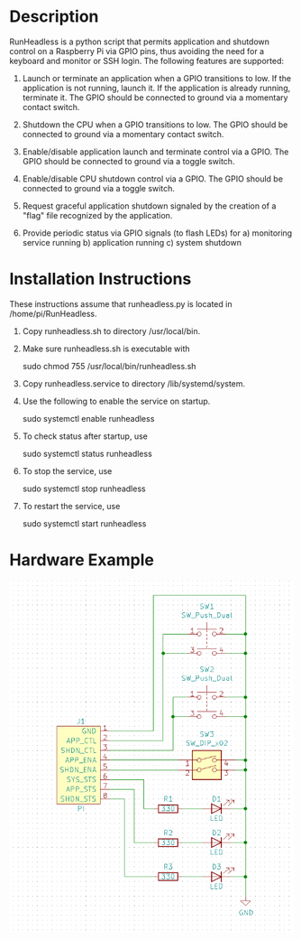 # Description

RunHeadless is a python script that permits application and shutdown control on a
Raspberry Pi via GPIO pins, thus avoiding the need for a keyboard and monitor or
SSH login.  The following features are supported:

1. Launch or terminate an application when a GPIO transitions to low.  If the 
application is not running, launch it.  If the application is already running, 
terminate it.  The GPIO should be connected to ground via a momentary contact 
switch.

2. Shutdown the CPU when a GPIO transitions to low.  The GPIO should be connected to 
ground via a momentary contact switch.

3. Enable/disable application launch and terminate control via a GPIO.  The GPIO 
should be connected to ground via a toggle switch.

4. Enable/disable CPU shutdown control via a GPIO.  The GPIO should be connected to 
ground via a toggle switch.

5. Request graceful application shutdown signaled by the creation of a "flag" file 
recognized by the application.

6. Provide periodic status via GPIO signals (to flash LEDs) for
   a) monitoring service running
   b) application running
   c) system shutdown


# Installation Instructions

These instructions assume that runheadless.py is located in /home/pi/RunHeadless.

1. Copy runheadless.sh to directory /usr/local/bin.

2. Make sure runheadless.sh is executable with

      sudo chmod 755 /usr/local/bin/runheadless.sh

3. Copy runheadless.service to directory /lib/systemd/system.

4. Use the following to enable the service on startup.

      sudo systemctl enable runheadless

5. To check status after startup, use

      sudo systemctl status runheadless

6. To stop the service, use

      sudo systemctl stop runheadless

7. To restart the service, use

      sudo systemctl start runheadless

# Hardware Example

![Control/status circuit](circuit.png)
